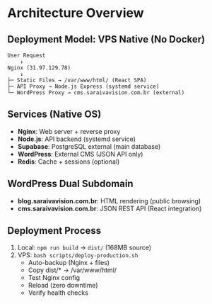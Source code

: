 # Architecture Overview

## Deployment Model: VPS Native (No Docker)
```
User Request
    ↓
Nginx (31.97.129.78)
    ↓
├─ Static Files → /var/www/html/ (React SPA)
├─ API Proxy → Node.js Express (systemd service)
└─ WordPress Proxy → cms.saraivavision.com.br (external)
```

## Services (Native OS)
- **Nginx**: Web server + reverse proxy
- **Node.js**: API backend (systemd service)
- **Supabase**: PostgreSQL external (main database)
- **WordPress**: External CMS (JSON API only)
- **Redis**: Cache + sessions (optional)

## WordPress Dual Subdomain
- **blog.saraivavision.com.br**: HTML rendering (public browsing)
- **cms.saraivavision.com.br**: JSON REST API (React integration)

## Deployment Process
1. Local: `npm run build` → `dist/` (168MB source)
2. VPS: `bash scripts/deploy-production.sh`
   - Auto-backup (Nginx + files)
   - Copy dist/* → /var/www/html/
   - Test Nginx config
   - Reload (zero downtime)
   - Verify health checks